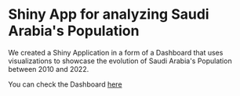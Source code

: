 # Shiny App for analyzing Saudi Arabia's Population

We created a Shiny Application in a form of a Dashboard that uses visualizations to showcase the evolution of Saudi Arabia's Population between 2010 and 2022.

You can check the Dashboard [here](https://abdullah-hr.shinyapps.io/saudi-population-app/)